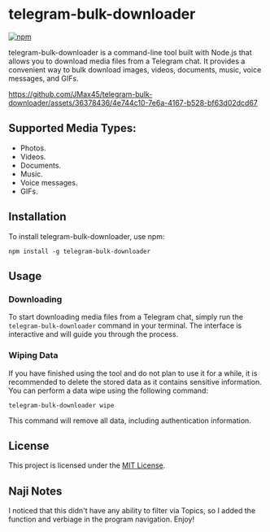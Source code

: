 # telegram-bulk-downloader

[![npm](https://img.shields.io/npm/v/telegram-bulk-downloader?logo=npm)](https://www.npmjs.com/package/telegram-bulk-downloader)

telegram-bulk-downloader is a command-line tool built with Node.js that allows you to download media files from a Telegram chat. It provides a convenient way to bulk download images, videos, documents, music, voice messages, and GIFs.

https://github.com/JMax45/telegram-bulk-downloader/assets/36378436/4e744c10-7e6a-4167-b528-bf63d02dcd67

## Supported Media Types:

- Photos.
- Videos.
- Documents.
- Music.
- Voice messages.
- GIFs.

## Installation

To install telegram-bulk-downloader, use npm:

```shell
npm install -g telegram-bulk-downloader
```

## Usage

### Downloading

To start downloading media files from a Telegram chat, simply run the `telegram-bulk-downloader` command in your terminal. The interface is interactive and will guide you through the process.

### Wiping Data

If you have finished using the tool and do not plan to use it for a while, it is recommended to delete the stored data as it contains sensitive information. You can perform a data wipe using the following command:

```shell
telegram-bulk-downloader wipe
```

This command will remove all data, including authentication information.

## License

This project is licensed under the [MIT License](LICENSE).

## Naji Notes

I noticed that this didn't have any ability to filter via Topics, so I added the function and verbiage in the program navigation. Enjoy!
